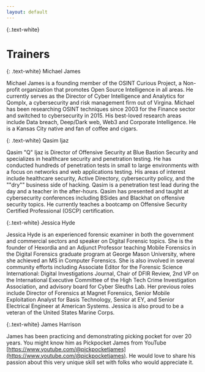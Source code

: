 ```yaml
---
layout: default
---
```

{:.text-white}
# Trainers

{: .text-white}
Michael James 

Michael James is a founding member of the OSINT Curious Project, a Non-profit organization that promotes Open Source 
Intelligence in all areas. He currently serves as the Director of Cyber Intelligence and Analytics for Qomplx, a 
cybersecurity and risk management firm out of Virgina. Michael has been researching OSINT techniques since 2003 for the
Finance sector and switched to cybersecurity in 2015. His best-loved research areas include Data breach, Deep/Dark web, 
Web3 and Corporate Intelligence. He is a  Kansas City native and fan of coffee and cigars. 

{: .text-white}
Qasim Ijaz

Qasim "Q" Ijaz is Director of Offensive Security at Blue Bastion Security and specializes in healthcare security and
penetration testing. He has conducted hundreds of penetration tests in small to large environments with a focus on 
networks and web applications testing. His areas of interest include healthcare security, Active Directory, 
cybersecurity policy, and the ""dry"" business side of hacking. Qasim is a penetration test lead during the day and a 
teacher in the after-hours. Qasim has presented and taught at cybersecurity conferences including BSides and Blackhat 
on offensive security topics. He currently teaches a bootcamp on Offensive Security Certified Professional (OSCP) 
certification.

{:.text-white}
Jessica Hyde

Jessica Hyde is an experienced forensic examiner in both the government and commercial sectors and speaker on Digital
Forensic topics. She is the founder of Hexordia and an Adjunct Professor teaching Mobile Forensics in the Digital
Forensics graduate program at George Mason University, where she achieved an MS in Computer Forensics. She is also 
involved in several community efforts including Associate Editor for the Forensic Science International: Digital 
Investigations Journal, Chair of DFIR Review, 2nd VP on the International Executive Committee of the High Tech Crime 
Investigation Association, and advisory board for Cyber Sleuths Lab. Her previous roles include Director of Forensics 
at Magnet Forensics, Senior Mobile Exploitation Analyst for Basis Technology, Senior at EY, and Senior Electrical 
Engineer at American Systems. Jessica is also proud to be a veteran of the United States Marine Corps.

{:.text-white}
James Harrison

James has been practicing and demonstrating picking pocket for over 20 years. You might know him as Pickpocket James 
from YouTube [https://www.youtube.com/@pickpocketjames](https://www.youtube.com/@pickpocketjames). He would love to 
share his passion about this very unique skill set with folks who would appreciate it.



 